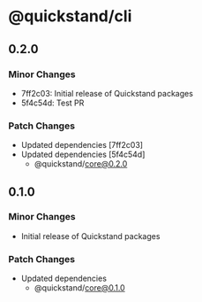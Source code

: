 # @quickstand/cli

## 0.2.0

### Minor Changes

- 7ff2c03: Initial release of Quickstand packages
- 5f4c54d: Test PR

### Patch Changes

- Updated dependencies [7ff2c03]
- Updated dependencies [5f4c54d]
  - @quickstand/core@0.2.0

## 0.1.0

### Minor Changes

- Initial release of Quickstand packages

### Patch Changes

- Updated dependencies
  - @quickstand/core@0.1.0
